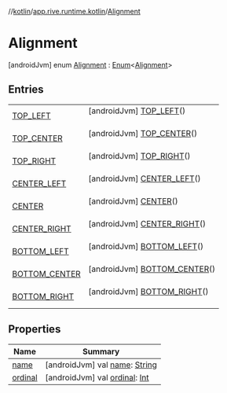 //[kotlin](../../../index.md)/[app.rive.runtime.kotlin](../index.md)/[Alignment](index.md)



# Alignment  
 [androidJvm] enum [Alignment](index.md) : [Enum](https://kotlinlang.org/api/latest/jvm/stdlib/kotlin/-enum/index.html)<[Alignment](index.md)>    


## Entries  
  
| | |
|---|---|
| <a name="app.rive.runtime.kotlin/Alignment.TOP_LEFT///PointingToDeclaration/"></a>[TOP_LEFT](-t-o-p_-l-e-f-t/index.md)| <a name="app.rive.runtime.kotlin/Alignment.TOP_LEFT///PointingToDeclaration/"></a> [androidJvm] [TOP_LEFT](-t-o-p_-l-e-f-t/index.md)()  <br>   <br>|
| <a name="app.rive.runtime.kotlin/Alignment.TOP_CENTER///PointingToDeclaration/"></a>[TOP_CENTER](-t-o-p_-c-e-n-t-e-r/index.md)| <a name="app.rive.runtime.kotlin/Alignment.TOP_CENTER///PointingToDeclaration/"></a> [androidJvm] [TOP_CENTER](-t-o-p_-c-e-n-t-e-r/index.md)()  <br>   <br>|
| <a name="app.rive.runtime.kotlin/Alignment.TOP_RIGHT///PointingToDeclaration/"></a>[TOP_RIGHT](-t-o-p_-r-i-g-h-t/index.md)| <a name="app.rive.runtime.kotlin/Alignment.TOP_RIGHT///PointingToDeclaration/"></a> [androidJvm] [TOP_RIGHT](-t-o-p_-r-i-g-h-t/index.md)()  <br>   <br>|
| <a name="app.rive.runtime.kotlin/Alignment.CENTER_LEFT///PointingToDeclaration/"></a>[CENTER_LEFT](-c-e-n-t-e-r_-l-e-f-t/index.md)| <a name="app.rive.runtime.kotlin/Alignment.CENTER_LEFT///PointingToDeclaration/"></a> [androidJvm] [CENTER_LEFT](-c-e-n-t-e-r_-l-e-f-t/index.md)()  <br>   <br>|
| <a name="app.rive.runtime.kotlin/Alignment.CENTER///PointingToDeclaration/"></a>[CENTER](-c-e-n-t-e-r/index.md)| <a name="app.rive.runtime.kotlin/Alignment.CENTER///PointingToDeclaration/"></a> [androidJvm] [CENTER](-c-e-n-t-e-r/index.md)()  <br>   <br>|
| <a name="app.rive.runtime.kotlin/Alignment.CENTER_RIGHT///PointingToDeclaration/"></a>[CENTER_RIGHT](-c-e-n-t-e-r_-r-i-g-h-t/index.md)| <a name="app.rive.runtime.kotlin/Alignment.CENTER_RIGHT///PointingToDeclaration/"></a> [androidJvm] [CENTER_RIGHT](-c-e-n-t-e-r_-r-i-g-h-t/index.md)()  <br>   <br>|
| <a name="app.rive.runtime.kotlin/Alignment.BOTTOM_LEFT///PointingToDeclaration/"></a>[BOTTOM_LEFT](-b-o-t-t-o-m_-l-e-f-t/index.md)| <a name="app.rive.runtime.kotlin/Alignment.BOTTOM_LEFT///PointingToDeclaration/"></a> [androidJvm] [BOTTOM_LEFT](-b-o-t-t-o-m_-l-e-f-t/index.md)()  <br>   <br>|
| <a name="app.rive.runtime.kotlin/Alignment.BOTTOM_CENTER///PointingToDeclaration/"></a>[BOTTOM_CENTER](-b-o-t-t-o-m_-c-e-n-t-e-r/index.md)| <a name="app.rive.runtime.kotlin/Alignment.BOTTOM_CENTER///PointingToDeclaration/"></a> [androidJvm] [BOTTOM_CENTER](-b-o-t-t-o-m_-c-e-n-t-e-r/index.md)()  <br>   <br>|
| <a name="app.rive.runtime.kotlin/Alignment.BOTTOM_RIGHT///PointingToDeclaration/"></a>[BOTTOM_RIGHT](-b-o-t-t-o-m_-r-i-g-h-t/index.md)| <a name="app.rive.runtime.kotlin/Alignment.BOTTOM_RIGHT///PointingToDeclaration/"></a> [androidJvm] [BOTTOM_RIGHT](-b-o-t-t-o-m_-r-i-g-h-t/index.md)()  <br>   <br>|


## Properties  
  
|  Name |  Summary | 
|---|---|
| <a name="app.rive.runtime.kotlin/Alignment/name/#/PointingToDeclaration/"></a>[name](index.md#%5Bapp.rive.runtime.kotlin%2FAlignment%2Fname%2F%23%2FPointingToDeclaration%2F%5D%2FProperties%2F499523992)| <a name="app.rive.runtime.kotlin/Alignment/name/#/PointingToDeclaration/"></a> [androidJvm] val [name](index.md#%5Bapp.rive.runtime.kotlin%2FAlignment%2Fname%2F%23%2FPointingToDeclaration%2F%5D%2FProperties%2F499523992): [String](https://kotlinlang.org/api/latest/jvm/stdlib/kotlin/-string/index.html)   <br>|
| <a name="app.rive.runtime.kotlin/Alignment/ordinal/#/PointingToDeclaration/"></a>[ordinal](index.md#%5Bapp.rive.runtime.kotlin%2FAlignment%2Fordinal%2F%23%2FPointingToDeclaration%2F%5D%2FProperties%2F499523992)| <a name="app.rive.runtime.kotlin/Alignment/ordinal/#/PointingToDeclaration/"></a> [androidJvm] val [ordinal](index.md#%5Bapp.rive.runtime.kotlin%2FAlignment%2Fordinal%2F%23%2FPointingToDeclaration%2F%5D%2FProperties%2F499523992): [Int](https://kotlinlang.org/api/latest/jvm/stdlib/kotlin/-int/index.html)   <br>|

